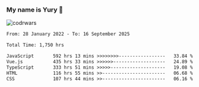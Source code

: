 ### My name is Yury 👋 
![codrwars](https://www.codewars.com/users/litury/badges/micro) 


<!--START_SECTION:waka-->

```txt
From: 28 January 2022 - To: 16 September 2025

Total Time: 1,750 hrs

JavaScript       592 hrs 13 mins >>>>>>>>-----------------   33.84 %
Vue.js           435 hrs 33 mins >>>>>>-------------------   24.89 %
TypeScript       333 hrs 51 mins >>>>>--------------------   19.08 %
HTML             116 hrs 55 mins >>-----------------------   06.68 %
CSS              107 hrs 44 mins >>-----------------------   06.16 %
```

<!--END_SECTION:waka-->


